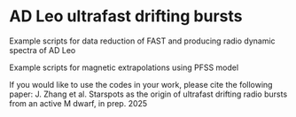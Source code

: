 # AD Leo ultrafast drifting bursts

Example scripts for data reduction of FAST and producing radio dynamic spectra of AD Leo

Example scripts for magnetic extrapolations using PFSS model


If you would like to use the codes in your work, please cite the following paper:
J. Zhang et al. Starspots as the origin of ultrafast drifting radio bursts from an active M dwarf, in prep. 2025

